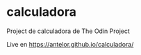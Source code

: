 # calculadora
Project de calculadora de The Odin Project

Live en https://antelor.github.io/calculadora/
